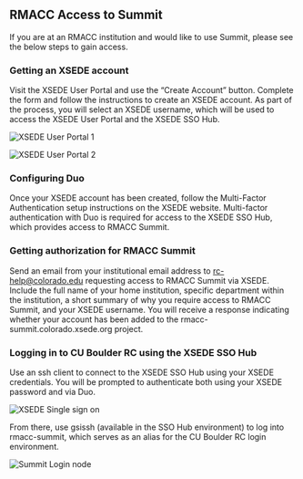 ## RMACC Access to Summit

If you are at an RMACC institution and would like to use Summit, please see the below steps to gain access.  


### Getting an XSEDE account

Visit the XSEDE User Portal and use the “Create Account” button. Complete the form and follow the instructions to create an XSEDE account. As part of the process, you will select an XSEDE username, which will be used to access the XSEDE User Portal and the XSEDE SSO Hub.

![XSEDE User Portal 1](https://github.com/ResearchComputing/Wiki_Documentation/blob/master/XSEDE/Screen%20Shot%202018-02-20%20at%2012.49.12%20PM.png)

![XSEDE User Portal 2](https://github.com/ResearchComputing/Wiki_Documentation/blob/master/XSEDE/Screen%20Shot%202018-01-18%20at%2010.29.51%20AM.png)


### Configuring Duo

Once your XSEDE account has been created, follow the Multi-Factor Authentication setup instructions on the XSEDE website. Multi-factor authentication with Duo is required for access to the XSEDE SSO Hub, which provides access to RMACC Summit.


### Getting authorization for RMACC Summit

Send an email from your institutional email address to rc-help@colorado.edu requesting access to RMACC Summit via XSEDE. Include the full name of your home institution, specific department within the institution, a short summary of why you require access to RMACC Summit, and your XSEDE username. You will receive a response indicating whether your account has been added to the rmacc-summit.colorado.xsede.org project.


### Logging in to CU Boulder RC using the XSEDE SSO Hub

Use an ssh client to connect to the XSEDE SSO Hub using your XSEDE credentials. You will be prompted to authenticate both using your XSEDE password and via Duo.

![XSEDE Single sign on](https://github.com/ResearchComputing/Wiki_Documentation/blob/master/XSEDE/Screen%20Shot%202018-01-18%20at%209.49.55%20AM.png)

From there, use gsissh (available in the SSO Hub environment) to log into rmacc-summit, which serves as an alias for the CU Boulder RC login environment.

![Summit Login node](https://github.com/ResearchComputing/Wiki_Documentation/blob/master/XSEDE/Screen%20Shot%202018-01-18%20at%209.54.13%20AM.png)
